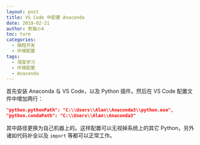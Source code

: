 ```yaml
---
layout: post
title: VS Code 中配置 Anaconda
date: 2019-02-21
author: 熊猫小A
toc: ture
categories: 
  - 编程开发
  - 环境配置
tags:
  - 深度学习
  - 环境配置
  - Anaconda
---
```


首先安装 Anaconda 与 VS Code，以及 Python 插件。然后在 VS Code 配置文件中增加两行：

```json
"python.pythonPath": "C:\\Users\\Alan\\Anaconda3\\python.exe",
"python.condaPath": "C:\\Users\\Alan\\Anaconda3"
```

其中路径更换为自己机器上的。这样配置可以无视掉系统上的其它 Python，另外诸如代码补全以及 `import` 等都可以正常工作。